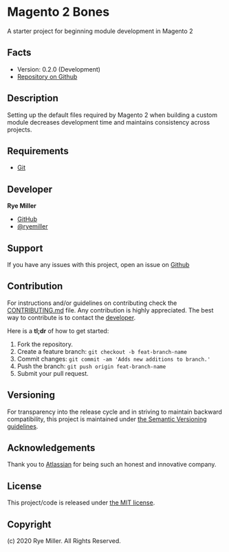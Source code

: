 Magento 2 Bones
===================

A starter project for beginning module development in Magento 2


Facts
-----

 * Version: 0.2.0 (Development)
 * [Repository on Github](https://github.com/iods/magento2-bones)
 

Description
-----------

Setting up the default files required by Magento 2 when building a custom module decreases development time
and maintains consistency across projects.


Requirements
------------

 * [Git](http://git-scm.com)
 

Developer
---------

**Rye Miller**

 * [GitHub](http://github.com/iods/)
 * [@ryemiller](https://twitter.com/ryemiller)
 

Support
-------

If you have any issues with this project, open an issue on [Github](https://github.com/iods/magento2-bones/issues)


Contribution
------------

For instructions and/or guidelines on contributing check the [CONTRIBUTING.md](https://github.com/iods/magento2-bones/CONTRIBUTING.md) 
file. Any contribution is highly appreciated. The best way to contribute is to contact the [developer](#Developer).

Here is a **tl;dr** of how to get started:

1. Fork the repository.
2. Create a feature branch: `git checkout -b feat-branch-name`
3. Commit changes: `git commit -am 'Adds new additions to branch.'`
4. Push the branch: `git push origin feat-branch-name`
5. Submit your pull request.


Versioning	
----------

For transparency into the release cycle and in striving to maintain backward compatibility, this project is
maintained under [the Semantic Versioning guidelines](http://semver.org/).

 

Acknowledgements
----------------

Thank you to [Atlassian](http://www.atlassian.com) for being such an honest and innovative company.


License
-------

This project/code is released under [the MIT license](https://github.com/iods/magento2-bones/LICENSE).


Copyright
---------

(c) 2020 Rye Miller. All Rights Reserved.
